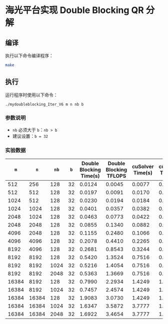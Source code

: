 # 海光平台实现 Double Blocking QR 分解

## 编译
执行以下命令编译程序：
```bash
make
```

## 执行
运行程序时使用以下命令：
```bash
./mydoubleblocking_Iter_V6 m n nb b
```

### 参数说明
- `nb` 必须大于 `b`：`nb > b`
- 建议设置：`b = 32`

### 实验数据

| `m`     | `n`     | `nb`   | `b`   | Double Blocking Time(s) | Double Blocking TFLOPS | cuSolver Time(s) | cuSolver TFLOPS |  
|---------|---------|--------|-------|--------------------------|------------------------|------------------|----------------|  
| 512     | 256     | 128    | 32    | 0.0124                   | 0.0045                 | 0.0077           | 0.0073         |  
| 512     | 512     | 128    | 32    | 0.0197                   | 0.0091                 | 0.0170           | 0.0105         |  
| 1024    | 512     | 128    | 32    | 0.0230                   | 0.0194                 | 0.0184           | 0.0243         |  
| 1024    | 1024    | 128    | 32    | 0.0401                   | 0.0357                 | 0.0382           | 0.0375         |  
| 2048    | 1024    | 128    | 32    | 0.0463                   | 0.0773                 | 0.0422           | 0.0848         |  
| 2048    | 2048    | 128    | 32    | 0.0855                   | 0.1340                 | 0.0882           | 0.1299         |  
| 4096    | 2048    | 128    | 32    | 0.1155                   | 0.2480                 | 0.1066           | 0.2686         |  
| 4096    | 4096    | 128    | 32    | 0.2078                   | 0.4410                 | 0.2265           | 0.4044         |  
| 8192    | 4096    | 128    | 32    | 0.2681                   | 0.8543                 | 0.3244           | 0.7061         |  
| 8192    | 8192    | 128    | 32    | 0.5420                   | 1.3524                 | 0.7516           | 0.9753         |  
| 8192    | 8192    | 1024   | 32    | 0.5216                   | 1.4054                 | 0.7516           | 0.9753         |  
| 8192    | 8192    | 2048   | 32    | 0.5363                   | 1.3669                 | 0.7516           | 0.9753         |  
| 16384   | 8192    | 128    | 32    | 0.7990                   | 2.2934                 | 1.4249           | 1.2861         |  
| 16384   | 8192    | 1024   | 32    | 0.7457                   | 2.4574                 | 1.4249           | 1.2861         |  
| 16384   | 16384   | 128    | 32    | 1.9083                   | 3.0730                 | 1.4249           | 1.5523         |  
| 16384   | 16384   | 1024   | 32    | 1.6347                   | 3.5872                 | 3.7777           | 1.5523         |  
| 16384   | 16384   | 2048   | 32    | 1.6922                   | 3.4654                 | 3.7777           | 1.5523         |  

